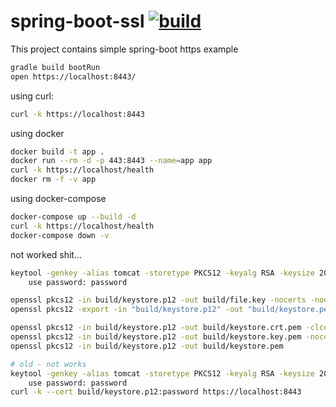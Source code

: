 spring-boot-ssl [![build](https://travis-ci.org/daggerok/spring-boot-ssl.svg?branch=master)](https://travis-ci.org/daggerok/spring-boot-ssl)
===============

This project contains simple spring-boot https example

```sh
gradle build bootRun
open https://localhost:8443/
```

using curl:

```sh
curl -k https://localhost:8443
```

using docker

```bash
docker build -t app .
docker run --rm -d -p 443:8443 --name=app app 
curl -k https://localhost/health
docker rm -f -v app
```

using docker-compose

```bash
docker-compose up --build -d 
curl -k https://localhost/health
docker-compose down -v
```

not worked shit...

```sh
keytool -genkey -alias tomcat -storetype PKCS12 -keyalg RSA -keysize 2048 -keystore build/keystore.p12 -validity 3650
    use password: password

openssl pkcs12 -in build/keystore.p12 -out build/file.key -nocerts -nodes
openssl pkcs12 -export -in "build/keystore.p12" -out "build/keystore.pem" -passin pass:password

openssl pkcs12 -in build/keystore.p12 -out build/keystore.crt.pem -clcerts -nokeys
openssl pkcs12 -in build/keystore.p12 -out build/keystore.key.pem -nocerts -nodes
openssl pkcs12 -in build/keystore.p12 -out build/keystore.pem

# old - not works
keytool -genkey -alias tomcat -storetype PKCS12 -keyalg RSA -keysize 2048 -keystore build/keystore.p12 -validity 3650
    use password: password
curl -k --cert build/keystore.p12:password https://localhost:8443
```
